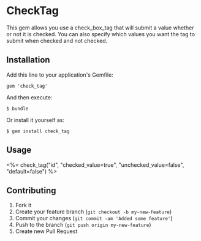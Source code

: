 # CheckTag

This gem allows you use a check_box_tag that will submit a value whether or not it is checked.  You can also specify which values you want the tag to submit when
checked and not checked.

## Installation

Add this line to your application's Gemfile:

    gem 'check_tag'

And then execute:

    $ bundle

Or install it yourself as:

    $ gem install check_tag

## Usage

<%= check_tag("id", "checked_value=true", "unchecked_value=false", "default=false") %>

## Contributing

1. Fork it
2. Create your feature branch (`git checkout -b my-new-feature`)
3. Commit your changes (`git commit -am 'Added some feature'`)
4. Push to the branch (`git push origin my-new-feature`)
5. Create new Pull Request
